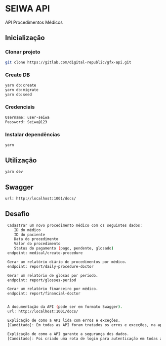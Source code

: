 # SEIWA API

API Procedimentos Médicos

## Inicialização

### Clonar projeto

```sh
git clone https://gitlab.com/digital-republic/gfx-api.git
```

### Create DB

```sh
yarn db:create
yarn db:migrate
yarn db:seed
```

### Credenciais

```sh
Username: user-seiwa
Password: Seiwa@123
```

### Instalar dependências

```sh
yarn
```

## Utilização

```sh
yarn dev
```

## Swagger

```sh
url: http://localhost:1001/docs/
```

## Desafio
```sh
 Cadastrar um novo procedimento médico com os seguintes dados: 
    ID do médico
    ID do paciente
    Data do procedimento
    Valor do procedimento
    Status do pagamento (pago, pendente, glosado)
 endpoint: medical/create-procedure

 Gerar um relatório diário de procedimentos por médico.
 endpoint: report/daily-procedure-doctor

 Gerar um relatório de glosas por período.
 endpoint: report/glosses-period

 Gerar um relatório financeiro por médico.
 endpoint: report/financial-doctor


 A documentação da API (pode ser em formato Swagger).
 url: http://localhost:1001/docs/

 Explicação de como a API lida com erros e exceções.
 [Canditado]: Em todas as API foram tratados os erros e exceções, na api "medical/create-procedure" foi tratado todos os inputs de entrada.

 Explicação de como a API garante a segurança dos dados.
 [Canditado]: Foi criado uma rota de login para autenticação em todas as rotas, com isso garantimos minimamente a segurança dos dados. 
```